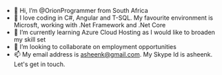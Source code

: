 - 👋 Hi, I’m @OrionProgrammer from South Africa
- 👀 I love coding in C#, Angular and T-SQL. My favourite environment is Microsft, working with .Net Framework and .Net Core
- 🌱 I’m currently learning Azure Cloud Hosting as I would like to broaden my skill set
- 💞️ I’m looking to collaborate on employment opportunities
- 📫 My email address is asheenk@gmail.com. My Skype Id is asheenk. Let's get in touch.

<!---
OrionProgrammer/OrionProgrammer is a ✨ special ✨ repository because its `README.md` (this file) appears on your GitHub profile.
You can click the Preview link to take a look at your changes.
--->
